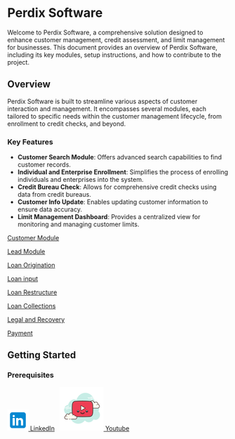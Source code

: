 # Perdix Software

Welcome to Perdix Software, a comprehensive solution designed to enhance customer management, credit assessment, and limit management for businesses. This document provides an overview of Perdix Software, including its key modules, setup instructions, and how to contribute to the project.

## Overview

Perdix Software is built to streamline various aspects of customer interaction and management. It encompasses several modules, each tailored to specific needs within the customer management lifecycle, from enrollment to credit checks, and beyond.

### Key Features

- **Customer Search Module**: Offers advanced search capabilities to find customer records.
- **Individual and Enterprise Enrollment**: Simplifies the process of enrolling individuals and enterprises into the system.
- **Credit Bureau Check**: Allows for comprehensive credit checks using data from credit bureaus.
- **Customer Info Update**: Enables updating customer information to ensure data accuracy.
- **Limit Management Dashboard**: Provides a centralized view for monitoring and managing customer limits.

 [Customer Module](/documentation/Customer%20Module.md)

 [Lead Module](/documentation/Lead.md)

 [Loan Origination](/documentation/Loan%20Origination%20Dashboard.md)

 [Loan input](/documentation/LoanInput.md)

 [Loan Restructure](/documentation/Loan%20Restructure%20Module.md)

 [Loan Collections](/documentation/collections.md)

 [Legal and Recovery](/documentation/Legal%20and%20Recovery%20Module.md)

 [Payment](/documentation/Payment%20Dashboard.md)

## Getting Started

### Prerequisites





[![Linkedin](/documentation/files/icon/linkedin.png) LinkedIn](https://in.linkedin.com/company/dvarasolutions)
&nbsp;
[![Youtube](/documentation/files/icon/youtube.png) Youtube](https://www.youtube.com/watch?v=J4u61zHbqx8)

